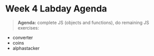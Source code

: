 # Week 4 Labday Agenda

> **Agenda:** complete JS (objects and functions), do remaining JS exercises:
* converter
* coins
* alphastacker




